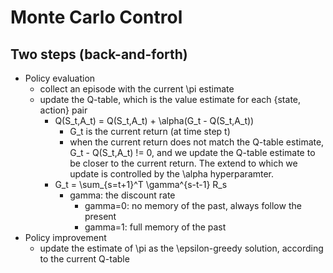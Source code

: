 # Monte Carlo Control

## Two steps (back-and-forth)
- Policy evaluation
    - collect an episode with the current \pi estimate
    - update the Q-table, which is the value estimate for each {state, action} pair
        - Q(S_t,A_t) = Q(S_t,A_t) + \alpha(G_t - Q(S_t,A_t))
            - G_t is the current return (at time step t)
            - when the current return does not match the Q-table estimate, G_t - Q(S_t,A_t) != 0, and we update the Q-table estimate to be closer to the current return. The extend to which we update is controlled by the \alpha hyperparamter.
        - G_t = \sum_{s=t+1}^T \gamma^{s-t-1} R_s
            - gamma: the discount rate
                - gamma=0: no memory of the past, always follow the present
                - gamma=1: full memory of the past
- Policy improvement
    - update the estimate of \pi as the \epsilon-greedy solution, according to the current Q-table
